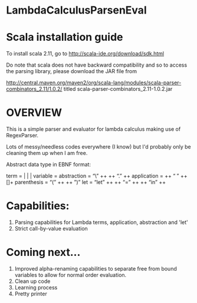 # LambdaCalculusParsenEval

# Scala installation guide

 To install scala 2.11, go to http://scala-ide.org/download/sdk.html
 
 Do note that scala does not have backward compatibility and so to
 access the parsing library, please download the JAR file from
 
 http://central.maven.org/maven2/org/scala-lang/modules/scala-parser-combinators_2.11/1.0.2/
 titled scala-parser-combinators_2.11-1.0.2.jar
 
 
 
# OVERVIEW
 
 This is a simple parser and evaluator for lambda calculus making use
 of RegexParser.
 
 Lots of messy/needless codes everywhere (I know) but I'd probably only be cleaning them up
 when I am free.



 Abstract data type in EBNF format:

 term         = <variable>   |   <abstraction>   |   <application>   |   <parenthesis>
 variable     = <identifier>
 abstraction  = “\”   ++   <variable>   ++   “.”   ++   <term>
 application  = <term>   ++   “ ”   ++   [<term>]+
 parenthesis  = “(”   ++   <term>   ++   ”)”
 let          = “let”   ++   <variable>   ++   “=”   ++   <term>   ++   “in”   ++   <term>



# Capabilities:
 1. Parsing capabilities for Lambda terms, application, abstraction and 'let'
 2. Strict call-by-value evaluation



# Coming next...
 1. Improved alpha-renaming capabilities to separate free from bound variables to allow for normal order evaluation.
 2. Clean up code
 3. Learning process
 4. Pretty printer

